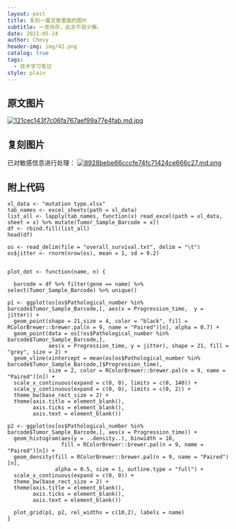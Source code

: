 ```yaml
---
layout: post
title: 复刻一篇文章里面的图片
subtitle: 一息尚存，此志不容少懈。
date: 2021-05-24
author: Chevy
header-img: img/42.png
catalog: true
tags:
  - 技术学习笔记
style: plain
---
```


## 原文图片
[![121cec143f7c06fa767aef99a77e4fab.md.jpg](https://img.xuchunhui.top/images/2021/05/25/121cec143f7c06fa767aef99a77e4fab.md.jpg)](https://img.xuchunhui.top/image/XmRS)

## 复刻图片
已对敏感信息进行处理：
[![8928bebe66cccfe74fc71424ce666c27.md.png](https://img.xuchunhui.top/images/2021/05/25/8928bebe66cccfe74fc71424ce666c27.md.png)](https://img.xuchunhui.top/image/XuCf)


## 附上代码
```
xl_data <- "mutation type.xlsx"
tab_names <- excel_sheets(path = xl_data)
list_all <- lapply(tab_names, function(x) read_excel(path = xl_data, sheet = x) %>% mutate(Tumor_Sample_Barcode = x))
df <- rbind.fill(list_all)
head(df)

os <- read_delim(file = "overall_survival.txt", delim = "\t")
os$jitter <- rnorm(nrow(os), mean = 1, sd = 0.2)


plot_dot <- function(name, n) {

  barcode = df %>% filter(gene == name) %>% select(Tumor_Sample_Barcode) %>% unique()
  
p1 <- ggplot(os[os$Pathological_number %in% barcode$Tumor_Sample_Barcode,], aes(x = Progression_time,  y = jitter)) +
  geom_point(shape = 21,size = 4, color = "black", fill = RColorBrewer::brewer.pal(n = 9, name = "Paired")[n], alpha = 0.7) +
  geom_point(data = os[!os$Pathological_number %in% barcode$Tumor_Sample_Barcode,],
             aes(x = Progression_time, y = jitter), shape = 21, fill = "grey", size = 2) +
  geom_vline(xintercept = mean(os[os$Pathological_number %in% barcode$Tumor_Sample_Barcode,]$Progression_time), 
             size = 2, color = RColorBrewer::brewer.pal(n = 9, name = "Paired")[n]) +
  scale_x_continuous(expand = c(0, 0), limits = c(0, 140)) +
  scale_y_continuous(expand = c(0, 0), limits = c(0, 2)) +
  theme_bw(base_rect_size = 2) +
  theme(axis.title = element_blank(), 
        axis.ticks = element_blank(), 
        axis.text = element_blank())

p2 <- ggplot(os[os$Pathological_number %in% barcode$Tumor_Sample_Barcode,], aes(x = Progression_time)) +
  geom_histogram(aes(y = ..density..), binwidth = 10, 
                 fill = RColorBrewer::brewer.pal(n = 9, name = "Paired")[n]) +
  geom_density(fill = RColorBrewer::brewer.pal(n = 9, name = "Paired")[n], 
               alpha = 0.5, size = 1, outline.type = "full") +
  scale_x_continuous(expand = c(0, 0)) +
  theme_bw(base_rect_size = 2) +
  theme(axis.title = element_blank(), 
        axis.ticks = element_blank(), 
        axis.text = element_blank())

  plot_grid(p1, p2, rel_widths = c(10,2), labels = name)
}
```